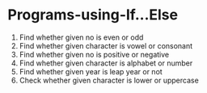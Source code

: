 # Programs-using-If...Else


1. Find whether given no is even or odd<br>
2. Find whether given character is vowel or consonant<br>
3. Find whether given no is positive or negative<br>
4. Find whether given character is alphabet or number<br>
5. Find whether given year is leap year or not<br>
6. Check whether given character is lower or uppercase<br>
